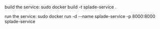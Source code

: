 build the service:
 sudo docker build -t splade-service .



 run the service:
 sudo docker run -d --name splade-service -p 8000:8000 splade-service

